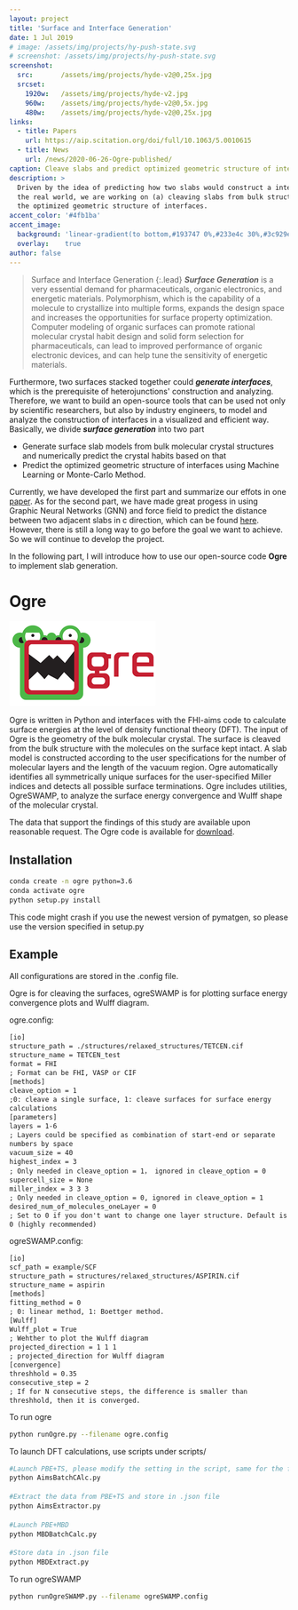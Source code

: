```yaml
---
layout: project
title: 'Surface and Interface Generation'
date: 1 Jul 2019
# image: /assets/img/projects/hy-push-state.svg
# screenshot: /assets/img/projects/hy-push-state.svg
screenshot:
  src:       /assets/img/projects/hyde-v2@0,25x.jpg
  srcset:
    1920w:   /assets/img/projects/hyde-v2.jpg
    960w:    /assets/img/projects/hyde-v2@0,5x.jpg
    480w:    /assets/img/projects/hyde-v2@0,25x.jpg
links:
  - title: Papers
    url: https://aip.scitation.org/doi/full/10.1063/5.0010615
  - title: News
    url: /news/2020-06-26-Ogre-published/
caption: Cleave slabs and predict optimized geometric structure of interfaces
description: >
  Driven by the idea of predicting how two slabs would construct a interface in
  the real world, we are working on (a) cleaving slabs from bulk structure, (b) carry out quantum-chemistry calculation to obtain surface energies and predict crystal habits as well as (c) predicting
  the optimized geometric structure of interfaces. 
accent_color: '#4fb1ba'
accent_image:
  background: 'linear-gradient(to bottom,#193747 0%,#233e4c 30%,#3c929e 50%,#d5d5d4 70%,#cdccc8 100%)'
  overlay:    true
author: false
---
```


> Surface and Interface Generation
{:.lead}
***Surface Generation*** is a very essential demand for pharmaceuticals, organic electronics,
and energetic materials. Polymorphism, which is the capability of a molecule to crystallize into multiple forms,
expands the design space and increases the opportunities for surface property optimization. 
Computer modeling of organic surfaces can promote rational molecular crystal habit design and solid form selection 
for pharmaceuticals, can lead to improved performance of organic electronic devices, and can help tune the sensitivity of energetic materials.

Furthermore, two surfaces stacked together could ***generate interfaces***, which is the prerequisite of heterojunctions' construction and analyzing.
Therefore, we want to build an open-source tools that can be used not only by scientific researchers, but also by industry engineers, 
to model and analyze the construction of interfaces in a visualized and efficient way. Basically, we divide ***surface generation*** into two part
- Generate surface slab models from bulk molecular crystal structures and numerically predict the crystal habits based on that
- Predict the optimized geometric structure of interfaces using Machine
    Learning or Monte-Carlo Method.

Currently, we have developed the first part and summarize our
effots in one [paper](/news/2020-06-26-Ogre-published/). As for the second
part, we have made great progess in using Graphic Neural Networks (GNN) and
force field to predict the distance between two adjacent slabs in c direction, which can be found [here](https://drive.google.com/file/d/17LXl33MuGLrYIKm3qkBWU3Bs0lkgDojR/view). 
However, there is still a long way to go before the goal we want to achieve. So we will continue to develop the project.

In the following part, I will introduce how to use our open-source code
**Ogre** to implement slab generation.
# Ogre 
<img src="/assets/img/logo.png" alt="logo" align="bottom">

Ogre is written in Python and interfaces with the FHI-aims code to calculate surface energies at the level of density functional theory (DFT). 
The input of Ogre is the geometry of the bulk molecular crystal. The surface is cleaved from the bulk structure with the molecules on the surface kept intact. 
A slab model is constructed according to the user specifications for the number of molecular layers and the length of the vacuum region. 
Ogre automatically identifies all symmetrically unique surfaces for the user-specified Miller indices and detects all possible surface terminations. 
Ogre includes utilities, OgreSWAMP, to analyze the surface energy convergence and Wulff shape of the molecular crystal. 

The data that support the findings of this study are available upon reasonable request. The Ogre code is available for [download](https://www.noamarom.com/software/ogre/).
## Installation
```bash
conda create -n ogre python=3.6
conda activate ogre
python setup.py install
```
This code might crash if you use the newest version of pymatgen, so please use the version specified in setup.py
## Example
All configurations are stored in the .config file.

Ogre is for cleaving the surfaces, ogreSWAMP is for plotting surface energy convergence plots and Wulff diagram.

ogre.config:


```
[io]
structure_path = ./structures/relaxed_structures/TETCEN.cif
structure_name = TETCEN_test
format = FHI
; Format can be FHI, VASP or CIF
[methods]
cleave_option = 1
;0: cleave a single surface, 1: cleave surfaces for surface energy calculations
[parameters]
layers = 1-6
; Layers could be specified as combination of start-end or separate numbers by space
vacuum_size = 40
highest_index = 3
; Only needed in cleave_option = 1， ignored in cleave_option = 0
supercell_size = None
miller_index = 3 3 3
; Only needed in cleave_option = 0, ignored in cleave_option = 1
desired_num_of_molecules_oneLayer = 0
; Set to 0 if you don't want to change one layer structure. Default is 0 (highly recommended)
```


ogreSWAMP.config:
```
[io]
scf_path = example/SCF
structure_path = structures/relaxed_structures/ASPIRIN.cif
structure_name = aspirin
[methods]
fitting_method = 0
; 0: linear method, 1: Boettger method.
[Wulff]
Wulff_plot = True
; Wehther to plot the Wulff diagram
projected_direction = 1 1 1
; projected_direction for Wulff diagram
[convergence]
threshhold = 0.35
consecutive_step = 2
; If for N consecutive steps, the difference is smaller than threshhold, then it is converged.
```

To run ogre
```bash
python runOgre.py --filename ogre.config
```
To launch DFT calculations, use scripts under scripts/
```bash
#Launch PBE+TS, please modify the setting in the script, same for the following scripts.
python AimsBatchCAlc.py

#Extract the data from PBE+TS and store in .json file
python AimsExtractor.py

#Launch PBE+MBD
python MBDBatchCalc.py

#Store data in .json file
python MBDExtract.py
```
To run ogreSWAMP
```bash
python runOgreSWAMP.py --filename ogreSWAMP.config
```
